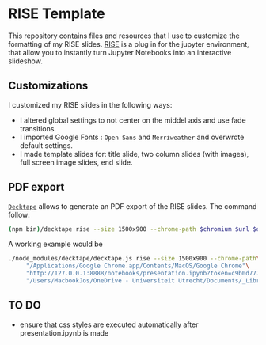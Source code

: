 # RISE Template

This repository contains files and resources that I use to customize the formatting of my RISE slides. 
[RISE](https://github.com/damianavila/RISE) is a plug in for the jupyter environment, that allow you to instantly turn Jupyter Notebooks into an interactive slideshow.

## Customizations
I customized my RISE slides in the following ways:
* I altered global settings to not center on the middel axis and use fade transitions.
* I imported Google Fonts : `Open Sans` and `Merriweather` and overwrote default settings.
* I made template slides for: title slide, two column slides (with images), full screen image slides, end slide.

## PDF export
[`Decktape`](https://rise.readthedocs.io/en/stable/exportpdf.html#using-decktape) allows to generate an PDF export of the RISE slides. The command follow:
```bash
(npm bin)/decktape rise --size 1500x900 --chrome-path $chromium $url $outfile
```

A working example would be
``` bash
./node_modules/decktape/decktape.js rise --size 1500x900 --chrome-path\
     "/Applications/Google Chrome.app/Contents/MacOS/Google Chrome"\
     "http://127.0.0.1:8888/notebooks/presentation.ipynb?token=c9b0d777130038289299f26e1b3f42546acca1ae9c1e7ff4"\
     "/Users/MacbookJos/OneDrive - Universiteit Utrecht/Documents/_Library/Templates/rise-presentation/slides.pdf"
```

## TO DO
* ensure that css styles are executed automatically after presentation.ipynb is made
